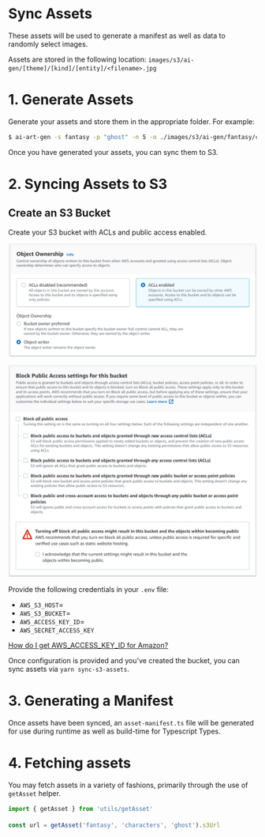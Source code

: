 # Sync Assets
These assets will be used to generate a manifest as well as data to randomly select images.

Assets are stored in the following location: `images/s3/ai-gen/[theme]/[kind]/[entity]/<filename>.jpg`

# 1. Generate Assets
Generate your assets and store them in the appropriate folder. For example:

```sh
$ ai-art-gen -s fantasy -p "ghost" -n 5 -o ./images/s3/ai-gen/fantasy/characters
```

Once you have generated your assets, you can sync them to S3.

# 2. Syncing Assets to S3

## Create an S3 Bucket

Create your S3 bucket with ACLs and public access enabled.

![Example of ACLs Enabled](./images/s3-bucket-ownership.png)

![Public access enabled](./images/s3-public-access.png)

Provide the following credentials in your `.env` file:
- `AWS_S3_HOST`=
- `AWS_S3_BUCKET`=
- `AWS_ACCESS_KEY_ID`=
- `AWS_SECRET_ACCESS_KEY`

[How do I get AWS_ACCESS_KEY_ID for Amazon?](https://stackoverflow.com/a/64325249/786729)

Once configuration is provided and you've created the bucket, you can sync assets via `yarn sync-s3-assets`.

# 3. Generating a Manifest
Once assets have been synced, an `asset-manifest.ts` file will be generated for use during runtime as well as build-time for Typescript Types.

# 4. Fetching assets
You may fetch assets in a variety of fashions, primarily through the use of `getAsset` helper.

```js
import { getAsset } from 'utils/getAsset'

const url = getAsset('fantasy', 'characters', 'ghost').s3Url
```